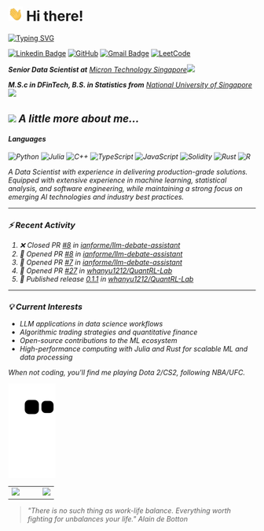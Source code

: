 <h1> <img src="./pictures/wave.gif" width="30">&nbsp;Hi there! </h1>
<!-- <img src="./pictures/github-header-image.png" width="100%"> -->
<a href="https://git.io/typing-svg"><img src="https://readme-typing-svg.demolab.com?font=Fira+Code&pause=1000&multiline=true&random=false&width=435&height=100&lines=An+experienced+data+scientist;Always+learning+new+things" alt="Typing SVG" /></a>

[![Linkedin Badge](https://img.shields.io/badge/linkedin-%230077B5.svg?style=for-the-badge&logo=linkedin&logoColor=white)](https://www.linkedin.com/in/hanyu-wu-6a610b165/) [![GitHub](https://img.shields.io/badge/github-%23121011.svg?style=for-the-badge&logo=github&logoColor=white)](https://github.com/whanyu1212/) [![Gmail Badge](https://img.shields.io/badge/Gmail-D14836?style=for-the-badge&logo=gmail&logoColor=white)](mailto:whanyu47@gmail.com/) [![LeetCode](https://img.shields.io/badge/LeetCode-000000?style=for-the-badge&logo=LeetCode&logoColor=#d16c06)](https://leetcode.com/whanyu1212/)

<p><em><strong>Senior Data Scientist at</strong> <a href="https://sg.micron.com/">Micron Technology Singapore</a><img src="https://media.giphy.com/media/WUlplcMpOCEmTGBtBW/giphy.gif" width="30">
<p><em><strong>M.S.c in DFinTech, B.S. in Statistics from</strong> <a href="https://nus.edu.sg/">National University of Singapore</a><img src="https://media.giphy.com/media/fYSnHlufseco8Fh93Z/giphy.gif" width="30">

## <img src="https://media.giphy.com/media/v1.Y2lkPTc5MGI3NjExdGZhaHR0cWl1NHlkbms1OThldXVtMzNyNXN4dTJsendsNG9jcm0weSZlcD12MV9pbnRlcm5hbF9naWZfYnlfaWQmY3Q9Zw/LHZyixOnHwDDy/giphy.gif" width="50"> A little more about me...

#### Languages

![Python](https://img.shields.io/badge/python-3670A0?style=for-the-badge&logo=python&logoColor=ffdd54) ![Julia](https://img.shields.io/badge/-Julia-9558B2?style=for-the-badge&logo=julia&logoColor=white) ![C++](https://img.shields.io/badge/c++-%2300599C.svg?style=for-the-badge&logo=c%2B%2B&logoColor=white) ![TypeScript](https://img.shields.io/badge/typescript-%23007ACC.svg?style=for-the-badge&logo=typescript&logoColor=white) ![JavaScript](https://img.shields.io/badge/javascript-%23323330.svg?style=for-the-badge&logo=javascript&logoColor=%23F7DF1E) ![Solidity](https://img.shields.io/badge/Solidity-%23363636.svg?style=for-the-badge&logo=solidity&logoColor=white) ![Rust](https://img.shields.io/badge/rust-%23000000.svg?style=for-the-badge&logo=rust&logoColor=white) ![R](https://img.shields.io/badge/r-%23276DC3.svg?style=for-the-badge&logo=r&logoColor=white)

A Data Scientist with experience in delivering production-grade solutions. Equipped with extensive experience in machine learning, statistical analysis, and software engineering, while maintaining a strong focus on emerging AI technologies and industry best practices.

---

### ⚡ Recent Activity
<!--START_SECTION:activity-->
1. ❌ Closed PR [#8](undefined) in [ianforme/llm-debate-assistant](https://github.com/ianforme/llm-debate-assistant)
2. 💪 Opened PR [#8](undefined) in [ianforme/llm-debate-assistant](https://github.com/ianforme/llm-debate-assistant)
3. 💪 Opened PR [#7](undefined) in [ianforme/llm-debate-assistant](https://github.com/ianforme/llm-debate-assistant)
4. 💪 Opened PR [#27](undefined) in [whanyu1212/QuantRL-Lab](https://github.com/whanyu1212/QuantRL-Lab)
5. 🚀 Published release [0.1.1](https://github.com/whanyu1212/QuantRL-Lab/releases/tag/v0.1.1) in [whanyu1212/QuantRL-Lab](https://github.com/whanyu1212/QuantRL-Lab)
<!--END_SECTION:activity-->

---

### 💡 Current Interests
- LLM applications in data science workflows  
- Algorithmic trading strategies and quantitative finance  
- Open-source contributions to the ML ecosystem  
- High-performance computing with Julia and Rust for scalable ML and data processing 


When not coding, you'll find me playing Dota 2/CS2, following NBA/UFC.

<!-- GitHub Contribution Snake -->
<a href="https://github.com/whanyu1212#gh-light-mode-only" align="center">
  <img alt="GitHub Snake Light" src="https://github.com/whanyu1212/whanyu1212/raw/snake/github-contribution-grid-snake.svg#gh-light-mode-only" />
</a>

<table>
  <tr>
    <td><img src="https://streak-stats.demolab.com/?user=whanyu1212" /></td>
    <td>&nbsp;&nbsp;&nbsp;&nbsp;&nbsp;</td> <!-- Spacing between images -->
    <td><img src="https://github-readme-stats.vercel.app/api?username=whanyu1212" /></td>
  </tr>
</table>



<!-- [![GitHub Streak](https://streak-stats.demolab.com/?user=whanyu1212)](https://git.io/streak-stats)
[![Hanyu's GitHub stats](https://github-readme-stats.vercel.app/api?username=whanyu1212)](https://github.com/whanyu1212/github-readme-stats) -->

> "There is no such thing as work-life balance. Everything worth fighting for unbalances your life." Alain de Botton

<!--
**whanyu1212/whanyu1212** is a ✨ _special_ ✨ repository because its `README.md` (this file) appears on your GitHub profile.

Here are some ideas to get you started:

- 🔭 I’m currently working on ...
- 🌱 I’m currently learning ...
- 👯 I’m looking to collaborate on ...
- 🤔 I’m looking for help with ...
- 💬 Ask me about ...
- 📫 How to reach me: ...
- 😄 Pronouns: ...
- ⚡ Fun fact: ...
-->
